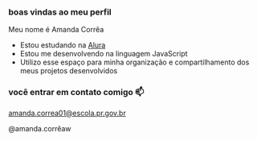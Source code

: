 ### boas vindas ao meu perfil 

Meu nome é Amanda Corrêa

- Estou estudando na [Alura](https://www.alura.br)
- Estou me desenvolvendo na linguagem JavaScript
- Utilizo esse espaço para minha organização e compartilhamento dos meus projetos desenvolvidos

### você entrar em contato comigo 📫

amanda.correa01@escola.pr.gov.br

@amanda.corrêaw

